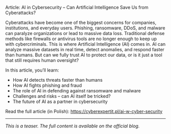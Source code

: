 Article: AI in Cybersecurity – Can Artificial Intelligence Save Us from Cyberattacks?

Cyberattacks have become one of the biggest concerns for companies, institutions, and everyday users. Phishing, ransomware, DDoS, and malware can paralyze organizations or lead to massive data loss. Traditional defense methods like firewalls or antivirus tools are no longer enough to keep up with cybercriminals. This is where Artificial Intelligence (AI) comes in. AI can analyze massive datasets in real time, detect anomalies, and respond faster than humans. But can we fully trust AI to protect our data, or is it just a tool that still requires human oversight?

In this article, you’ll learn:
- How AI detects threats faster than humans
- How AI fights phishing and fraud
- The role of AI in defending against ransomware and malware
- Challenges and risks – can AI itself be tricked?
- The future of AI as a partner in cybersecurity

Read the full article (in Polish): https://cyberexpertit.pl/ai-w-cyber-security

---

_This is a teaser. The full content is available on the official blog._
